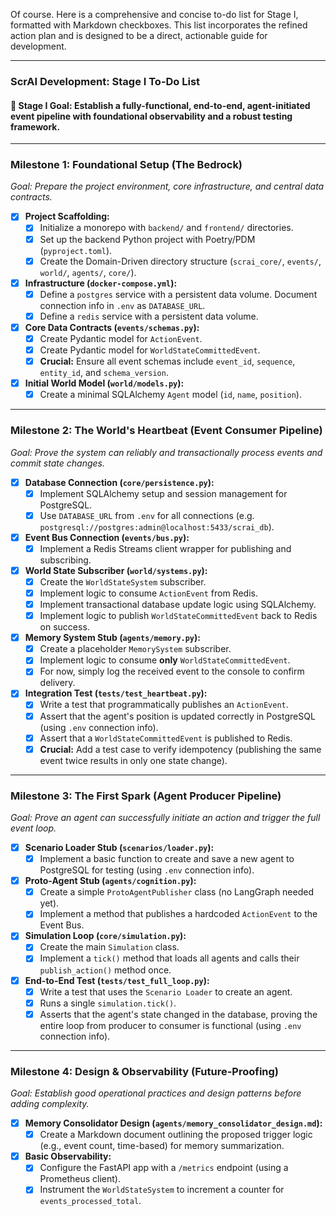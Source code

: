 Of course. Here is a comprehensive and concise to-do list for Stage I, formatted with Markdown checkboxes. This list incorporates the refined action plan and is designed to be a direct, actionable guide for development.

---

### **ScrAI Development: Stage I To-Do List**

#### **🎯 Stage I Goal: Establish a fully-functional, end-to-end, agent-initiated event pipeline with foundational observability and a robust testing framework.**

---

### **Milestone 1: Foundational Setup (The Bedrock)**
*Goal: Prepare the project environment, core infrastructure, and central data contracts.*

- [x] **Project Scaffolding:**
    - [x] Initialize a monorepo with `backend/` and `frontend/` directories.
    - [x] Set up the backend Python project with Poetry/PDM (`pyproject.toml`).
    - [x] Create the Domain-Driven directory structure (`scrai_core/`, `events/`, `world/`, `agents/`, `core/`).
- [x] **Infrastructure (`docker-compose.yml`):**
    - [x] Define a `postgres` service with a persistent data volume. Document connection info in `.env` as `DATABASE_URL`.
    - [x] Define a `redis` service with a persistent data volume.
- [x] **Core Data Contracts (`events/schemas.py`):**
    - [x] Create Pydantic model for `ActionEvent`.
    - [x] Create Pydantic model for `WorldStateCommittedEvent`.
    - [x] **Crucial:** Ensure all event schemas include `event_id`, `sequence`, `entity_id`, and `schema_version`.
- [x] **Initial World Model (`world/models.py`):**
    - [x] Create a minimal SQLAlchemy `Agent` model (`id`, `name`, `position`).

---

### **Milestone 2: The World's Heartbeat (Event Consumer Pipeline)**
*Goal: Prove the system can reliably and transactionally process events and commit state changes.*

- [x] **Database Connection (`core/persistence.py`):**
    - [x] Implement SQLAlchemy setup and session management for PostgreSQL.
    - [x] Use `DATABASE_URL` from `.env` for all connections (e.g. `postgresql://postgres:admin@localhost:5433/scrai_db`).
- [x] **Event Bus Connection (`events/bus.py`):**
    - [x] Implement a Redis Streams client wrapper for publishing and subscribing.
- [x] **World State Subscriber (`world/systems.py`):**
    - [x] Create the `WorldStateSystem` subscriber.
    - [x] Implement logic to consume `ActionEvent` from Redis.
    - [x] Implement transactional database update logic using SQLAlchemy.
    - [x] Implement logic to publish `WorldStateCommittedEvent` back to Redis on success.
- [x] **Memory System Stub (`agents/memory.py`):**
    - [x] Create a placeholder `MemorySystem` subscriber.
    - [x] Implement logic to consume **only** `WorldStateCommittedEvent`.
    - [x] For now, simply log the received event to the console to confirm delivery.
- [x] **Integration Test (`tests/test_heartbeat.py`):**
    - [x] Write a test that programmatically publishes an `ActionEvent`.
    - [x] Assert that the agent's position is updated correctly in PostgreSQL (using `.env` connection info).
    - [x] Assert that a `WorldStateCommittedEvent` is published to Redis.
    - [x] **Crucial:** Add a test case to verify idempotency (publishing the same event twice results in only one state change).

---

### **Milestone 3: The First Spark (Agent Producer Pipeline)**
*Goal: Prove an agent can successfully initiate an action and trigger the full event loop.*

- [x] **Scenario Loader Stub (`scenarios/loader.py`):**
    - [x] Implement a basic function to create and save a new agent to PostgreSQL for testing (using `.env` connection info).
- [x] **Proto-Agent Stub (`agents/cognition.py`):**
    - [x] Create a simple `ProtoAgentPublisher` class (no LangGraph needed yet).
    - [x] Implement a method that publishes a hardcoded `ActionEvent` to the Event Bus.
- [x] **Simulation Loop (`core/simulation.py`):**
    - [x] Create the main `Simulation` class.
    - [x] Implement a `tick()` method that loads all agents and calls their `publish_action()` method once.
- [x] **End-to-End Test (`tests/test_full_loop.py`):**
    - [x] Write a test that uses the `Scenario Loader` to create an agent.
    - [x] Runs a single `simulation.tick()`.
    - [x] Asserts that the agent's state changed in the database, proving the entire loop from producer to consumer is functional (using `.env` connection info).

---

### **Milestone 4: Design & Observability (Future-Proofing)**
*Goal: Establish good operational practices and design patterns before adding complexity.*

- [x] **Memory Consolidator Design (`agents/memory_consolidator_design.md`):**
    - [x] Create a Markdown document outlining the proposed trigger logic (e.g., event count, time-based) for memory summarization.
- [x] **Basic Observability:**
    - [x] Configure the FastAPI app with a `/metrics` endpoint (using a Prometheus client).
    - [x] Instrument the `WorldStateSystem` to increment a counter for `events_processed_total`.
